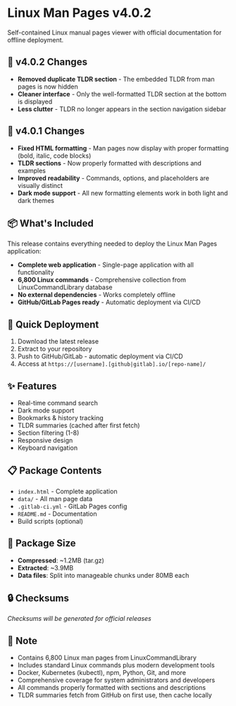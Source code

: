 # Linux Man Pages v4.0.2

Self-contained Linux manual pages viewer with official documentation for offline deployment.

## 🔧 v4.0.2 Changes

- **Removed duplicate TLDR section** - The embedded TLDR from man pages is now hidden
- **Cleaner interface** - Only the well-formatted TLDR section at the bottom is displayed
- **Less clutter** - TLDR no longer appears in the section navigation sidebar

## 🔧 v4.0.1 Changes

- **Fixed HTML formatting** - Man pages now display with proper formatting (bold, italic, code blocks)
- **TLDR sections** - Now properly formatted with descriptions and examples
- **Improved readability** - Commands, options, and placeholders are visually distinct
- **Dark mode support** - All new formatting elements work in both light and dark themes

## 📦 What's Included

This release contains everything needed to deploy the Linux Man Pages application:

- **Complete web application** - Single-page application with all functionality
- **6,800 Linux commands** - Comprehensive collection from LinuxCommandLibrary database
- **No external dependencies** - Works completely offline
- **GitHub/GitLab Pages ready** - Automatic deployment via CI/CD

## 🚀 Quick Deployment

1. Download the latest release
2. Extract to your repository  
3. Push to GitHub/GitLab - automatic deployment via CI/CD
4. Access at `https://[username].[github|gitlab].io/[repo-name]/`

## ✨ Features

- Real-time command search
- Dark mode support
- Bookmarks & history tracking
- TLDR summaries (cached after first fetch)
- Section filtering (1-8)
- Responsive design
- Keyboard navigation

## 📋 Package Contents

- `index.html` - Complete application
- `data/` - All man page data
- `.gitlab-ci.yml` - GitLab Pages config
- `README.md` - Documentation
- Build scripts (optional)

## 📏 Package Size

- **Compressed**: ~1.2MB (tar.gz)
- **Extracted**: ~3.9MB
- **Data files**: Split into manageable chunks under 80MB each

## 🔒 Checksums

*Checksums will be generated for official releases*

## 📝 Note

- Contains 6,800 Linux man pages from LinuxCommandLibrary
- Includes standard Linux commands plus modern development tools
- Docker, Kubernetes (kubectl), npm, Python, Git, and more
- Comprehensive coverage for system administrators and developers
- All commands properly formatted with sections and descriptions
- TLDR summaries fetch from GitHub on first use, then cache locally